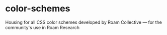# color-schemes
Housing for all CSS color schemes developed by Roam Collective — for the community's use in Roam Research
